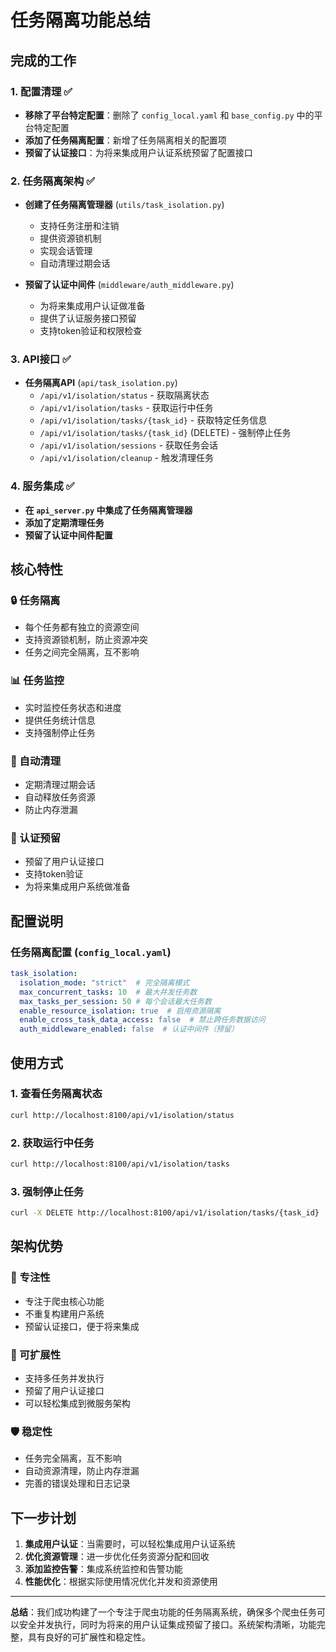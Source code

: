 # 任务隔离功能总结

## 完成的工作

### 1. 配置清理 ✅
- **移除了平台特定配置**：删除了 `config_local.yaml` 和 `base_config.py` 中的平台特定配置
- **添加了任务隔离配置**：新增了任务隔离相关的配置项
- **预留了认证接口**：为将来集成用户认证系统预留了配置接口

### 2. 任务隔离架构 ✅
- **创建了任务隔离管理器** (`utils/task_isolation.py`)
  - 支持任务注册和注销
  - 提供资源锁机制
  - 实现会话管理
  - 自动清理过期会话

- **预留了认证中间件** (`middleware/auth_middleware.py`)
  - 为将来集成用户认证做准备
  - 提供了认证服务接口预留
  - 支持token验证和权限检查

### 3. API接口 ✅
- **任务隔离API** (`api/task_isolation.py`)
  - `/api/v1/isolation/status` - 获取隔离状态
  - `/api/v1/isolation/tasks` - 获取运行中任务
  - `/api/v1/isolation/tasks/{task_id}` - 获取特定任务信息
  - `/api/v1/isolation/tasks/{task_id}` (DELETE) - 强制停止任务
  - `/api/v1/isolation/sessions` - 获取任务会话
  - `/api/v1/isolation/cleanup` - 触发清理任务

### 4. 服务集成 ✅
- **在 `api_server.py` 中集成了任务隔离管理器**
- **添加了定期清理任务**
- **预留了认证中间件配置**

## 核心特性

### 🔒 任务隔离
- 每个任务都有独立的资源空间
- 支持资源锁机制，防止资源冲突
- 任务之间完全隔离，互不影响

### 📊 任务监控
- 实时监控任务状态和进度
- 提供任务统计信息
- 支持强制停止任务

### 🧹 自动清理
- 定期清理过期会话
- 自动释放任务资源
- 防止内存泄漏

### 🔐 认证预留
- 预留了用户认证接口
- 支持token验证
- 为将来集成用户系统做准备

## 配置说明

### 任务隔离配置 (`config_local.yaml`)
```yaml
task_isolation:
  isolation_mode: "strict"  # 完全隔离模式
  max_concurrent_tasks: 10  # 最大并发任务数
  max_tasks_per_session: 50 # 每个会话最大任务数
  enable_resource_isolation: true  # 启用资源隔离
  enable_cross_task_data_access: false  # 禁止跨任务数据访问
  auth_middleware_enabled: false  # 认证中间件（预留）
```

## 使用方式

### 1. 查看任务隔离状态
```bash
curl http://localhost:8100/api/v1/isolation/status
```

### 2. 获取运行中任务
```bash
curl http://localhost:8100/api/v1/isolation/tasks
```

### 3. 强制停止任务
```bash
curl -X DELETE http://localhost:8100/api/v1/isolation/tasks/{task_id}
```

## 架构优势

### 🎯 专注性
- 专注于爬虫核心功能
- 不重复构建用户系统
- 预留认证接口，便于将来集成

### 🔄 可扩展性
- 支持多任务并发执行
- 预留了用户认证接口
- 可以轻松集成到微服务架构

### 🛡️ 稳定性
- 任务完全隔离，互不影响
- 自动资源清理，防止内存泄漏
- 完善的错误处理和日志记录

## 下一步计划

1. **集成用户认证**：当需要时，可以轻松集成用户认证系统
2. **优化资源管理**：进一步优化任务资源分配和回收
3. **添加监控告警**：集成系统监控和告警功能
4. **性能优化**：根据实际使用情况优化并发和资源使用

---

**总结**：我们成功构建了一个专注于爬虫功能的任务隔离系统，确保多个爬虫任务可以安全并发执行，同时为将来的用户认证集成预留了接口。系统架构清晰，功能完整，具有良好的可扩展性和稳定性。
